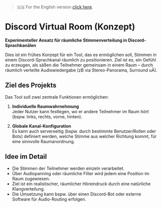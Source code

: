 > 🇬🇧 For the English version [click here](README.md).

# Discord Virtual Room (Konzept)

**Experimenteller Ansatz für räumliche Stimmenverteilung in Discord-Sprachkanälen**

Dies ist ein frühes Konzept für ein Tool, das es ermöglichen soll, Stimmen in einem Discord-Sprachkanal räumlich zu positionieren. Ziel ist es, ein Gefühl zu erzeugen, als säßen die Teilnehmer gemeinsam in einem Raum – durch räumlich verteilte Audiowiedergabe (zB via Stereo-Panorama, Surround uÄ).

## Ziel des Projekts

Das Tool soll zwei zentrale Funktionen ermöglichen:

1. **Individuelle Raumwahrnehmung**  
   Jeder Nutzer kann festlegen, wo er andere Teilnehmer im Raum hört (bspw. links, rechts, vorne, hinten).

2. **Globale Kanal-Konfiguration**  
   Es kann auch serverseitig (bspw. durch bestimmte Benutzer/Rollen oder Bots) definiert werden, welche Stimme aus welcher Richtung kommt, für eine sinnvolle Raumanordnung.

## Idee im Detail

- Die Stimmen der Teilnehmer werden einzeln verarbeitet.
- Über Audiopanning oder räumliche Filter wird jedem eine Position im Raum zugewiesen.
- Ziel ist ein realistischer, räumlicher Höreindruck durch eine natürliche Klangverteilung.
- Die Umsetzung kann bspw. über einen Discord-Bot oder externe Software für Audio-Routing erfolgen.
